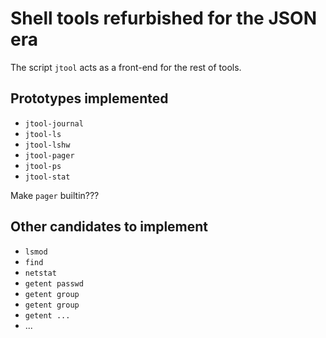 # Shell tools refurbished for the JSON era

The script `jtool` acts as a front-end for the rest of tools.

## Prototypes implemented

* `jtool-journal`
* `jtool-ls`
* `jtool-lshw`
* `jtool-pager`
* `jtool-ps`
* `jtool-stat`

Make `pager` builtin???

## Other candidates to implement

* `lsmod`
* `find`
* `netstat`
* `getent passwd`
* `getent group`
* `getent group`
* `getent ...`
* ...

